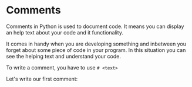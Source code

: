 # Comments

Comments in Python is used to document code. It means you can display an help text about your code and it functionality.

It comes in handy when you are developing something and inbetween you forget about some piece of code in your program. In this situation you can see the helping text and understand your code.

To write a comment, you have to use `# <text>`

Let's write our first comment:

```py
```